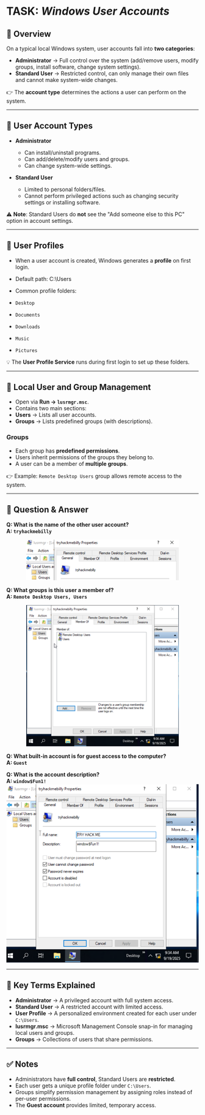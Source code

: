 # TASK: *Windows User Accounts*

## 📌 Overview
On a typical local Windows system, user accounts fall into **two categories**:  
- **Administrator** → Full control over the system (add/remove users, modify groups, install software, change system settings).  
- **Standard User** → Restricted control, can only manage their own files and cannot make system-wide changes.  

👉 The **account type** determines the actions a user can perform on the system.  

---

## 🔹 User Account Types
- **Administrator**
  - Can install/uninstall programs.
  - Can add/delete/modify users and groups.
  - Can change system-wide settings.  

- **Standard User**
  - Limited to personal folders/files.
  - Cannot perform privileged actions such as changing security settings or installing software.  

⚠️ **Note**: Standard Users do **not** see the "Add someone else to this PC" option in account settings.  

---

## 🔹 User Profiles
- When a user account is created, Windows generates a **profile** on first login.  
- Default path:
  C:\Users<username>

- Common profile folders:
- `Desktop`
- `Documents`
- `Downloads`
- `Music`
- `Pictures`

💡 The **User Profile Service** runs during first login to set up these folders.  

---

## 🔹 Local User and Group Management
- Open via **Run → `lusrmgr.msc`**.  
- Contains two main sections:
- **Users** → Lists all user accounts.  
- **Groups** → Lists predefined groups (with descriptions).  

### Groups
- Each group has **predefined permissions**.  
- Users inherit permissions of the groups they belong to.  
- A user can be a member of **multiple groups**.  

👉 Example: `Remote Desktop Users` group allows remote access to the system.  

---

## 📝 Question & Answer
**Q: What is the name of the other user account?**  
**A: `tryhackmebilly`**
<p align="center">
  <img src="user%20name.PNG" alt="User Name Screenshot" width="400"/>
</p>

**Q: What groups is this user a member of?**  
**A: `Remote Desktop Users, Users`**
<p align="center">
  <img src="member%20of.PNG" alt="Member Of Screenshot" width="400"/>
</p>

**Q: What built-in account is for guest access to the computer?**  
**A: `Guest`**

**Q: What is the account description?**  
**A: `window$Fun1!`**
![Description Screenshot](description.PNG)




---

## 📖 Key Terms Explained
- **Administrator** → A privileged account with full system access.  
- **Standard User** → A restricted account with limited access.  
- **User Profile** → A personalized environment created for each user under `C:\Users`.  
- **lusrmgr.msc** → Microsoft Management Console snap-in for managing local users and groups.  
- **Groups** → Collections of users that share permissions.  

---

## ✅ Notes
- Administrators have **full control**, Standard Users are **restricted**.  
- Each user gets a unique profile folder under `C:\Users`.  
- Groups simplify permission management by assigning roles instead of per-user permissions.  
- The **Guest account** provides limited, temporary access.  

